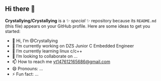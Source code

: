 
 
##  Hi there 👋

**Crystallying/Crystallying** is a ✨ _special_ ✨ repository because its `README.md` (this file) appears on your GitHub profile.
Here are some ideas to get you started:

- 👋 Hi, I’m @Crystallying
- 🔭 I’m currently working on DZS
        Junior C Embedded Engineer
- 🌱 I’m currently learning linux c/c++
- 💞️ I’m looking to collaborate on ...
- 📫 How to reach me yt147612165686@gmail.com
- 😄 Pronouns: ...
- ⚡ Fun fact: ...



